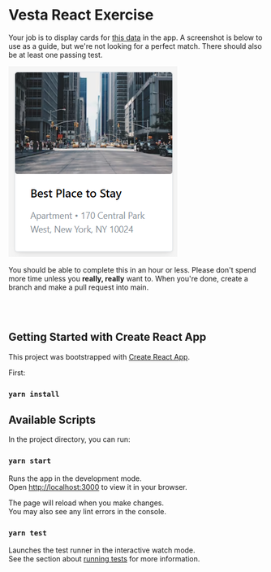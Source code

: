 # Vesta React Exercise

Your job is to display cards for [this data](src/data.json) in the app. A screenshot is below to use as a guide, but we're not looking for a perfect match. There should also be at least one passing test.

![](screenshot.png)

You should be able to complete this in an hour or less. Please don't spend more time unless you **really, really** want to. When you're done, create a branch and make a pull request into main.

\
&nbsp;

## Getting Started with Create React App

This project was bootstrapped with [Create React App](https://github.com/facebook/create-react-app).

First:

### `yarn install`

## Available Scripts

In the project directory, you can run:

### `yarn start`

Runs the app in the development mode.\
Open [http://localhost:3000](http://localhost:3000) to view it in your browser.

The page will reload when you make changes.\
You may also see any lint errors in the console.

### `yarn test`

Launches the test runner in the interactive watch mode.\
See the section about [running tests](https://facebook.github.io/create-react-app/docs/running-tests) for more information.

